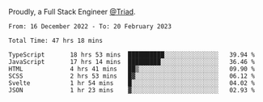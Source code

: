 Proudly, a Full Stack Engineer [@Triad](https://github.com/Triad-Behavioral-Health).
<!--START_SECTION:waka-->

```text
From: 16 December 2022 - To: 20 February 2023

Total Time: 47 hrs 18 mins

TypeScript       18 hrs 53 mins  ██████████░░░░░░░░░░░░░░░   39.94 %
JavaScript       17 hrs 14 mins  █████████░░░░░░░░░░░░░░░░   36.46 %
HTML             4 hrs 41 mins   ██▒░░░░░░░░░░░░░░░░░░░░░░   09.90 %
SCSS             2 hrs 53 mins   █▓░░░░░░░░░░░░░░░░░░░░░░░   06.12 %
Svelte           1 hr 54 mins    █░░░░░░░░░░░░░░░░░░░░░░░░   04.02 %
JSON             1 hr 23 mins    ▓░░░░░░░░░░░░░░░░░░░░░░░░   02.93 %
```

<!--END_SECTION:waka-->
